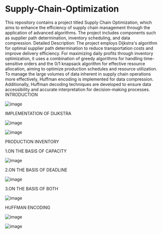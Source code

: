 # Supply-Chain-Optimization
This repository contains a project titled Supply Chain Optimization, which aims to enhance the efficiency of supply chain management through the application of advanced algorithms. The project includes components such as supplier path determination, inventory scheduling, and data compression.
Detailed Description:
The project employs Dijkstra's algorithm for optimal supplier path determination to reduce transportation costs and improve delivery efficiency. For maximizing daily profits through inventory optimization, it uses a combination of greedy algorithms for handling time-sensitive orders and the 0/1 knapsack algorithm for effective resource allocation, aiming to optimize production schedules and resource utilization. To manage the large volumes of data inherent in supply chain operations more effectively, Huffman encoding is implemented for data compression. Additionally, Huffman decoding techniques are developed to ensure data accessibility and accurate interpretation for decision-making processes.
    INTRODUCTION



    
  ![image](https://github.com/Vanshika1217/Supply-Chain-Optimization/assets/125783450/598ddab4-02af-4632-8eb4-4cb55f41b278)

  IMPLEMENTATION OF DIJKSTRA


  
  ![image](https://github.com/Vanshika1217/Supply-Chain-Optimization/assets/125783450/4f934ac4-b744-46af-a69c-d56c4b045b3f)



   ![image](https://github.com/Vanshika1217/Supply-Chain-Optimization/assets/125783450/167f0378-431d-4cba-ae30-b7e2b3ac6b84)

 PRODUCTION INVENTORY 

 
   1.ON THE BASIS OF CAPACITY



   
   ![image](https://github.com/Vanshika1217/Supply-Chain-Optimization/assets/125783450/0c381518-ef1d-467e-b710-814c9d3af956)



   
  2.ON THE BASIS OF DEADLINE




  ![image](https://github.com/Vanshika1217/Supply-Chain-Optimization/assets/125783450/22541d07-8889-47bf-8448-f829eb9ff9a7)



  
  3.ON THE BASIS OF BOTH



                                      
  ![image](https://github.com/Vanshika1217/Supply-Chain-Optimization/assets/125783450/082ae4af-2e6a-4b07-80ab-8a52035d385d)



   HUFFMAN ENCODING
                                        


  
  ![image](https://github.com/Vanshika1217/Supply-Chain-Optimization/assets/125783450/62b2ed75-79f4-4faf-8a6d-5fce374e48a5)



  
  ![image](https://github.com/Vanshika1217/Supply-Chain-Optimization/assets/125783450/18f92896-9694-454a-a095-1d54e42e4b7c)

                                             



                                                

